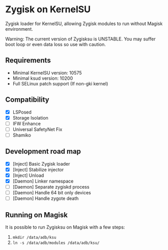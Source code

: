 # Zygisk on KernelSU

Zygisk loader for KernelSU, allowing Zygisk modules to run without Magisk environment.

Warning: The current version of Zygisksu is UNSTABLE. You may suffer boot loop or even data loss so use with caution.

## Requirements

+ Minimal KernelSU version: 10575
+ Minimal ksud version: 10200
+ Full SELinux patch support (If non-gki kernel)

## Compatibility

- [x] LSPosed
- [x] Storage Isolation
- [ ] IFW Enhance
- [ ] Universal SafetyNet Fix
- [ ] Shamiko

## Development road map

- [x] [Inject] Basic Zygisk loader
- [x] [Inject] Stabilize injector
- [x] [Inject] Unload
- [x] [Daemon] Linker namespace
- [ ] [Daemon] Separate zygiskd process
- [ ] [Daemon] Handle 64 bit only devices
- [ ] [Daemon] Handle zygote death

## Running on Magisk

It is possible to run Zygisksu on Magisk with a few steps:

1. `mkdir /data/adb/ksu`
2. `ln -s /data/adb/modules /data/adb/ksu/`
